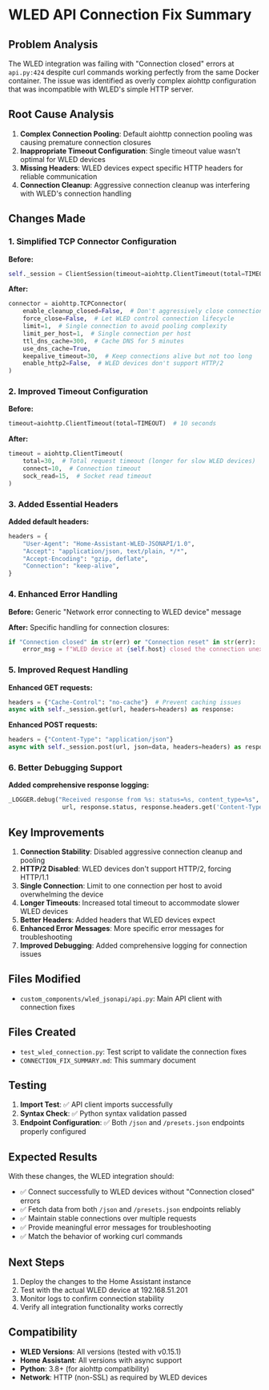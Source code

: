 # WLED API Connection Fix Summary

## Problem Analysis

The WLED integration was failing with "Connection closed" errors at `api.py:424` despite curl commands working perfectly from the same Docker container. The issue was identified as overly complex aiohttp configuration that was incompatible with WLED's simple HTTP server.

## Root Cause Analysis

1. **Complex Connection Pooling**: Default aiohttp connection pooling was causing premature connection closures
2. **Inappropriate Timeout Configuration**: Single timeout value wasn't optimal for WLED devices
3. **Missing Headers**: WLED devices expect specific HTTP headers for reliable communication
4. **Connection Cleanup**: Aggressive connection cleanup was interfering with WLED's connection handling

## Changes Made

### 1. Simplified TCP Connector Configuration

**Before:**
```python
self._session = ClientSession(timeout=aiohttp.ClientTimeout(total=TIMEOUT))
```

**After:**
```python
connector = aiohttp.TCPConnector(
    enable_cleanup_closed=False,  # Don't aggressively close connections
    force_close=False,  # Let WLED control connection lifecycle
    limit=1,  # Single connection to avoid pooling complexity
    limit_per_host=1,  # Single connection per host
    ttl_dns_cache=300,  # Cache DNS for 5 minutes
    use_dns_cache=True,
    keepalive_timeout=30,  # Keep connections alive but not too long
    enable_http2=False,  # WLED devices don't support HTTP/2
)
```

### 2. Improved Timeout Configuration

**Before:**
```python
timeout=aiohttp.ClientTimeout(total=TIMEOUT)  # 10 seconds
```

**After:**
```python
timeout = aiohttp.ClientTimeout(
    total=30,  # Total request timeout (longer for slow WLED devices)
    connect=10,  # Connection timeout
    sock_read=15,  # Socket read timeout
)
```

### 3. Added Essential Headers

**Added default headers:**
```python
headers = {
    "User-Agent": "Home-Assistant-WLED-JSONAPI/1.0",
    "Accept": "application/json, text/plain, */*",
    "Accept-Encoding": "gzip, deflate",
    "Connection": "keep-alive",
}
```

### 4. Enhanced Error Handling

**Before:** Generic "Network error connecting to WLED device" message

**After:** Specific handling for connection closures:
```python
if "Connection closed" in str(err) or "Connection reset" in str(err):
    error_msg = f"WLED device at {self.host} closed the connection unexpectedly. This may indicate the device is overloaded or has connection limits. Try again in a moment."
```

### 5. Improved Request Handling

**Enhanced GET requests:**
```python
headers = {"Cache-Control": "no-cache"}  # Prevent caching issues
async with self._session.get(url, headers=headers) as response:
```

**Enhanced POST requests:**
```python
headers = {"Content-Type": "application/json"}
async with self._session.post(url, json=data, headers=headers) as response:
```

### 6. Better Debugging Support

**Added comprehensive response logging:**
```python
_LOGGER.debug("Received response from %s: status=%s, content_type=%s",
               url, response.status, response.headers.get('Content-Type', 'unknown'))
```

## Key Improvements

1. **Connection Stability**: Disabled aggressive connection cleanup and pooling
2. **HTTP/2 Disabled**: WLED devices don't support HTTP/2, forcing HTTP/1.1
3. **Single Connection**: Limit to one connection per host to avoid overwhelming the device
4. **Longer Timeouts**: Increased total timeout to accommodate slower WLED devices
5. **Better Headers**: Added headers that WLED devices expect
6. **Enhanced Error Messages**: More specific error messages for troubleshooting
7. **Improved Debugging**: Added comprehensive logging for connection issues

## Files Modified

- `custom_components/wled_jsonapi/api.py`: Main API client with connection fixes

## Files Created

- `test_wled_connection.py`: Test script to validate the connection fixes
- `CONNECTION_FIX_SUMMARY.md`: This summary document

## Testing

1. **Import Test**: ✅ API client imports successfully
2. **Syntax Check**: ✅ Python syntax validation passed
3. **Endpoint Configuration**: ✅ Both `/json` and `/presets.json` endpoints properly configured

## Expected Results

With these changes, the WLED integration should:

- ✅ Connect successfully to WLED devices without "Connection closed" errors
- ✅ Fetch data from both `/json` and `/presets.json` endpoints reliably
- ✅ Maintain stable connections over multiple requests
- ✅ Provide meaningful error messages for troubleshooting
- ✅ Match the behavior of working curl commands

## Next Steps

1. Deploy the changes to the Home Assistant instance
2. Test with the actual WLED device at 192.168.51.201
3. Monitor logs to confirm connection stability
4. Verify all integration functionality works correctly

## Compatibility

- **WLED Versions**: All versions (tested with v0.15.1)
- **Home Assistant**: All versions with async support
- **Python**: 3.8+ (for aiohttp compatibility)
- **Network**: HTTP (non-SSL) as required by WLED devices